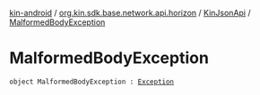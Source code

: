 [kin-android](../../index.md) / [org.kin.sdk.base.network.api.horizon](../index.md) / [KinJsonApi](index.md) / [MalformedBodyException](./-malformed-body-exception.md)

# MalformedBodyException

`object MalformedBodyException : `[`Exception`](https://kotlinlang.org/api/latest/jvm/stdlib/kotlin/-exception/index.html)